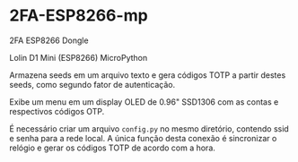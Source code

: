 # 2FA-ESP8266-mp
2FA ESP8266 Dongle

Lolin D1 Mini (ESP8266)
MicroPython

Armazena seeds em um arquivo texto e gera códigos TOTP a partir destes seeds, como segundo fator de autenticação.

Exibe um menu em um display OLED de 0.96" SSD1306 com as contas e respectivos códigos OTP.

É necessário criar um arquivo `config.py` no mesmo diretório, contendo ssid e senha para a rede local.
A única função desta conexão é sincronizar o relógio e gerar os códigos TOTP de acordo com a hora.

